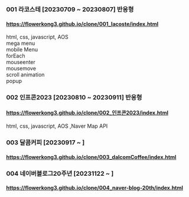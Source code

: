 ### 001 라코스테 [20230709 ~ 20230807] 반응형
#### https://flowerkong3.github.io/clone/001_lacoste/index.html
html, css, javascript, AOS<br>
mega menu<br>
mobile Menu<br>
forEach<br>
mouseenter<br>
mousemove<br>
scroll animation<br>
popup<br>



### 002 인프콘2023 [20230810 ~ 20230911] 반응형
#### https://flowerkong3.github.io/clone/002_인프콘2023/index.html
html, css, javascript, AOS ,Naver Map API<br>


### 003 달콤커피 [20230917 ~ ]
#### https://flowerkong3.github.io/clone/003_dalcomCoffee/index.html


### 004 네이버블로그20주년 [20231122 ~ ]
#### https://flowerkong3.github.io/clone/004_naver-blog-20th/index.html

